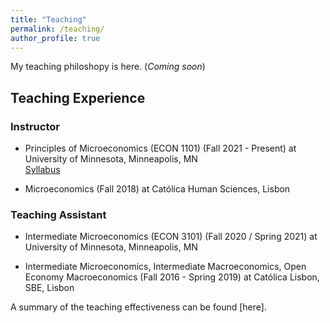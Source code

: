 ```yaml
---
title: "Teaching"
permalink: /teaching/
author_profile: true
---
```


My teaching philoshopy is here. (_Coming soon_)

## Teaching Experience

### Instructor

- Principles of Microeconomics (ECON 1101) (Fall 2021 - Present) at University of Minnesota, Minneapolis, MN \
  [Syllabus](/assets/teaching/syllabi/Syllabus_Fall2023.pdf)
  
- Microeconomics (Fall 2018) at Católica Human Sciences, Lisbon


### Teaching Assistant

- Intermediate Microeconomics (ECON 3101) (Fall 2020 / Spring 2021) at University of Minnesota, Minneapolis, MN

- Intermediate Microeconomics, Intermediate Macroeconomics, Open Economy Macroeconomics (Fall 2016 - Spring 2019) at Católica Lisbon, SBE, Lisbon


A summary of the teaching effectiveness can be found [here].

